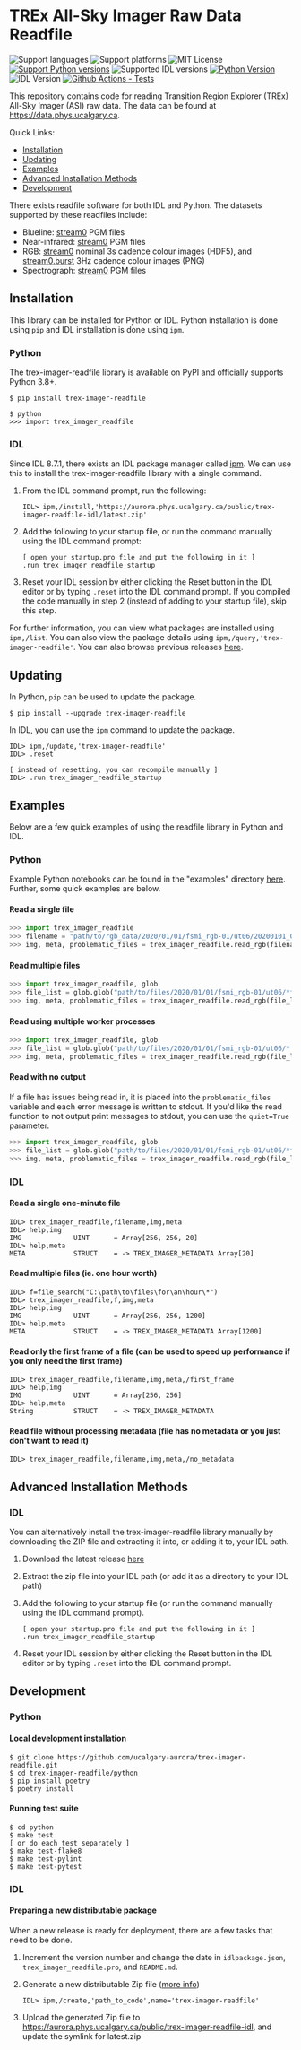 # TREx All-Sky Imager Raw Data Readfile

![Support languages](https://img.shields.io/badge/Supported%20Languages-IDL%2C%20Python-lightgrey)
![Support platforms](https://img.shields.io/badge/Supported%20Platforms-Windows%2C%20Linux%2C%20Mac-lightgrey)
![MIT License](https://img.shields.io/badge/License-MIT-brightgreen)
[![Support Python versions](https://img.shields.io/badge/Supported%20Python-3.8%20%7C%203.8%20%7C%203.9%20%7C%203.10%20%7C%203.11-blue)](https://pypi.python.org/pypi/trex-imager-readfile/)
![Supported IDL versions](https://img.shields.io/badge/Supported%20IDL-8.7.2%2B-blue)
[![Python Version](https://img.shields.io/pypi/v/trex-imager-readfile.svg?label=Python%20Package)](https://pypi.python.org/pypi/trex-imager-readfile)
![IDL Version](https://img.shields.io/badge/IDL%20Package-v1.1.1-blue)
[![Github Actions - Tests](https://github.com/ucalgary-aurora/trex-imager-readfile/workflows/tests/badge.svg)](https://github.com/ucalgary-aurora/trex-imager-readfile/actions?query=workflow%3Atests)

This repository contains code for reading Transition Region Explorer (TREx) All-Sky Imager (ASI) raw data. The data can be found at https://data.phys.ucalgary.ca.

Quick Links:
  - [Installation](#installation)
  - [Updating](#updating)
  - [Examples](#examples)
  - [Advanced Installation Methods](#advanced-installation-methods)
  - [Development](#development)

There exists readfile software for both IDL and Python. The datasets supported by these readfiles include:
  - Blueline: [stream0](https://data.phys.ucalgary.ca/sort_by_project/TREx/blueline/stream0) PGM files
  - Near-infrared: [stream0](https://data.phys.ucalgary.ca/sort_by_project/TREx/NIR/stream0) PGM files
  - RGB: [stream0](https://data.phys.ucalgary.ca/sort_by_project/TREx/RGB/stream0) nominal 3s cadence colour images (HDF5), and [stream0.burst](https://data.phys.ucalgary.ca/sort_by_project/TREx/RGB/stream0.burst) 3Hz cadence colour images (PNG)
  - Spectrograph: [stream0](https://data.phys.ucalgary.ca/sort_by_project/TREx/spectrograph/stream0) PGM files

## Installation

This library can be installed for Python or IDL. Python installation is done using `pip` and IDL installation is done using `ipm`.

### Python

The trex-imager-readfile library is available on PyPI and officially supports Python 3.8+.

```console
$ pip install trex-imager-readfile

$ python 
>>> import trex_imager_readfile
```

### IDL

Since IDL 8.7.1, there exists an IDL package manager called [ipm](https://www.l3harrisgeospatial.com/docs/ipm.html#INSTALL). We can use this to install the trex-imager-readfile library with a single command.

1. From the IDL command prompt, run the following:

    ```idl
    IDL> ipm,/install,'https://aurora.phys.ucalgary.ca/public/trex-imager-readfile-idl/latest.zip'
    ```

2. Add the following to your startup file, or run the command manually using the IDL command prompt:

    ```
    [ open your startup.pro file and put the following in it ]
    .run trex_imager_readfile_startup
    ```

3. Reset your IDL session by either clicking the Reset button in the IDL editor or by typing `.reset` into the IDL command prompt. If you compiled the code manually in step 2 (instead of adding to your startup file), skip this step.

For further information, you can view what packages are installed using `ipm,/list`. You can also view the package details using `ipm,/query,'trex-imager-readfile'`. You can also browse previous releases [here](https://aurora.phys.ucalgary.ca/public/trex-imager-readfile-idl).

## Updating

In Python, `pip` can be used to update the package.

```console
$ pip install --upgrade trex-imager-readfile
```

In IDL, you can use the `ipm` command to update the package.

```idl
IDL> ipm,/update,'trex-imager-readfile'
IDL> .reset

[ instead of resetting, you can recompile manually ]
IDL> .run trex_imager_readfile_startup
```

## Examples

Below are a few quick examples of using the readfile library in Python and IDL.

### Python

Example Python notebooks can be found in the "examples" directory [here](https://github.com/ucalgary-aurora/trex-imager-readfile/tree/main/python/examples). Further, some quick examples are below.

#### Read a single file

```python
>>> import trex_imager_readfile
>>> filename = "path/to/rgb_data/2020/01/01/fsmi_rgb-01/ut06/20200101_0600_fsmi_rgb-01_full.pgm.gz"
>>> img, meta, problematic_files = trex_imager_readfile.read_rgb(filename)
```

#### Read multiple files

```python
>>> import trex_imager_readfile, glob
>>> file_list = glob.glob("path/to/files/2020/01/01/fsmi_rgb-01/ut06/*full.pgm*")
>>> img, meta, problematic_files = trex_imager_readfile.read_rgb(file_list)
```

#### Read using multiple worker processes

```python
>>> import trex_imager_readfile, glob
>>> file_list = glob.glob("path/to/files/2020/01/01/fsmi_rgb-01/ut06/*full.pgm*")
>>> img, meta, problematic_files = trex_imager_readfile.read_rgb(file_list, workers=4)
```

#### Read with no output

If a file has issues being read in, it is placed into the `problematic_files` variable and each error message is written to stdout. If you'd like the read function to not output print messages to stdout, you can use the `quiet=True` parameter.

```python
>>> import trex_imager_readfile, glob
>>> file_list = glob.glob("path/to/files/2020/01/01/fsmi_rgb-01/ut06/*full.pgm*")
>>> img, meta, problematic_files = trex_imager_readfile.read_rgb(file_list, workers=4, quiet=True)
```

### IDL

#### Read a single one-minute file

```
IDL> trex_imager_readfile,filename,img,meta
IDL> help,img
IMG             UINT      = Array[256, 256, 20]
IDL> help,meta
META            STRUCT    = -> TREX_IMAGER_METADATA Array[20]
```

#### Read multiple files (ie. one hour worth)

```
IDL> f=file_search("C:\path\to\files\for\an\hour\*")
IDL> trex_imager_readfile,f,img,meta
IDL> help,img
IMG             UINT      = Array[256, 256, 1200]
IDL> help,meta
META            STRUCT    = -> TREX_IMAGER_METADATA Array[1200]
```

#### Read only the first frame of a file (can be used to speed up performance if you only need the first frame)

```
IDL> trex_imager_readfile,filename,img,meta,/first_frame
IDL> help,img
IMG             UINT      = Array[256, 256]
IDL> help,meta
String          STRUCT    = -> TREX_IMAGER_METADATA
```

#### Read file without processing metadata (file has no metadata or you just don't want to read it)

```
IDL> trex_imager_readfile,filename,img,meta,/no_metadata
```

## Advanced Installation Methods

### IDL

You can alternatively install the trex-imager-readfile library manually by downloading the ZIP file and extracting it into, or adding it to, your IDL path. 

1. Download the latest release [here](https://aurora.phys.ucalgary.ca/public/trex-imager-readfile-idl/latest.zip)
2. Extract the zip file into your IDL path (or add it as a directory to your IDL path)
3. Add the following to your startup file (or run the command manually using the IDL command prompt).

    ```
    [ open your startup.pro file and put the following in it ]
    .run trex_imager_readfile_startup
    ```

4. Reset your IDL session by either clicking the Reset button in the IDL editor or by typing `.reset` into the IDL command prompt.

## Development

### Python 

#### Local development installation

```console
$ git clone https://github.com/ucalgary-aurora/trex-imager-readfile.git
$ cd trex-imager-readfile/python
$ pip install poetry
$ poetry install
```

#### Running test suite

```console
$ cd python
$ make test
[ or do each test separately ]
$ make test-flake8
$ make test-pylint
$ make test-pytest
```

### IDL

#### Preparing a new distributable package

When a new release is ready for deployment, there are a few tasks that need to be done.

1. Increment the version number and change the date in `idlpackage.json`, `trex_imager_readfile.pro`, and `README.md`.
2. Generate a new distributable Zip file ([more info](https://www.l3harrisgeospatial.com/docs/ipm.html#CREATE))

    ```idl
    IDL> ipm,/create,'path_to_code',name='trex-imager-readfile'
    ```

3. Upload the generated Zip file to https://aurora.phys.ucalgary.ca/public/trex-imager-readfile-idl, and update the symlink for latest.zip
